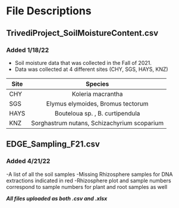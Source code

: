 # File Descriptions 

## TrivediProject_SoilMoistureContent.csv
### Added 1/18/22
- Soil moisture data that was collected in the Fall of 2021. 
- Data was collected at 4 different sites (CHY, SGS, HAYS, KNZ) 

| Site    | Species       | 
| ------------- |:-------------:|
| CHY    | Koleria macrantha | 
| SGS  | Elymus elymoides, Bromus tectorum    |
| HAYS | Bouteloua sp. , B. curtipendula   |
| KNZ  | Sorghastrum nutans, Schizachyrium scoparium | 


## EDGE_Sampling_F21.csv
### Added 4/21/22
-A list of all the soil samples 
-Missing Rhizosphere samples for DNA extractions indicated in red
-Rhizosphere plot and sample numbers correspond to sample numbers for plant and root samples as well 


 **_All files uploaded as both .csv and .xlsx_**
